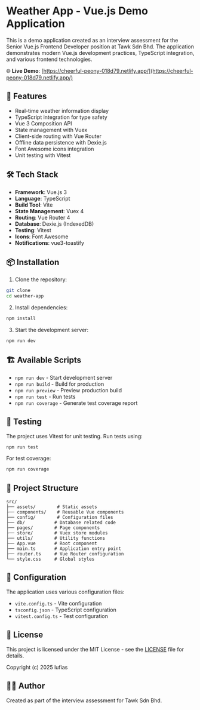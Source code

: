 # Weather App - Vue.js Demo Application

This is a demo application created as an interview assessment for the Senior Vue.js Frontend Developer position at Tawk Sdn Bhd. The application demonstrates modern Vue.js development practices, TypeScript integration, and various frontend technologies.

🌐 **Live Demo**: [https://cheerful-peony-018d79.netlify.app/](https://cheerful-peony-018d79.netlify.app/)

## 🚀 Features

- Real-time weather information display
- TypeScript integration for type safety
- Vue 3 Composition API
- State management with Vuex
- Client-side routing with Vue Router
- Offline data persistence with Dexie.js
- Font Awesome icons integration
- Unit testing with Vitest

## 🛠️ Tech Stack

- **Framework**: Vue.js 3
- **Language**: TypeScript
- **Build Tool**: Vite
- **State Management**: Vuex 4
- **Routing**: Vue Router 4
- **Database**: Dexie.js (IndexedDB)
- **Testing**: Vitest
- **Icons**: Font Awesome
- **Notifications**: vue3-toastify

## 📦 Installation

1. Clone the repository:
```bash
git clone
cd weather-app
```

2. Install dependencies:
```bash
npm install
```

3. Start the development server:
```bash
npm run dev
```

## 🏗️ Available Scripts

- `npm run dev` - Start development server
- `npm run build` - Build for production
- `npm run preview` - Preview production build
- `npm run test` - Run tests
- `npm run coverage` - Generate test coverage report

## 🧪 Testing

The project uses Vitest for unit testing. Run tests using:
```bash
npm run test
```

For test coverage:
```bash
npm run coverage
```

## 📁 Project Structure

```
src/
├── assets/        # Static assets
├── components/    # Reusable Vue components
├── config/        # Configuration files
├── db/           # Database related code
├── pages/        # Page components
├── store/        # Vuex store modules
├── utils/        # Utility functions
├── App.vue       # Root component
├── main.ts       # Application entry point
├── router.ts     # Vue Router configuration
└── style.css     # Global styles
```

## 🔧 Configuration

The application uses various configuration files:
- `vite.config.ts` - Vite configuration
- `tsconfig.json` - TypeScript configuration
- `vitest.config.ts` - Test configuration

## 📝 License

This project is licensed under the MIT License - see the [LICENSE](LICENSE) file for details.

Copyright (c) 2025 lufias

## 👨‍💻 Author

Created as part of the interview assessment for Tawk Sdn Bhd.